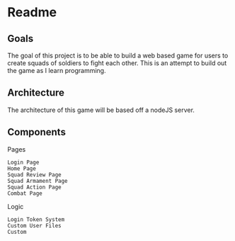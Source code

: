# Readme

## Goals

The goal of this project is to be able to build a web based game for users to create squads of soldiers to fight each other. This is an attempt to build out the game as I learn programming.


## Architecture

The architecture of this game will be based off a nodeJS server.

## Components

  Pages

    Login Page
    Home Page
    Squad Review Page
    Squad Armament Page
    Squad Action Page
    Combat Page

  Logic

    Login Token System
    Custom User Files
    Custom
